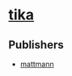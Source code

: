# [tika](https://pypi.org/project/tika)



## Publishers
- [mattmann](https://pypi.org/user/mattmann)

